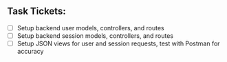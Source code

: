 ## Task Tickets:

- [ ] Setup backend user models,  controllers, and routes
- [ ] Setup backend session models, controllers, and routes
- [ ] Setup JSON views for user and session requests, test with Postman for accuracy
